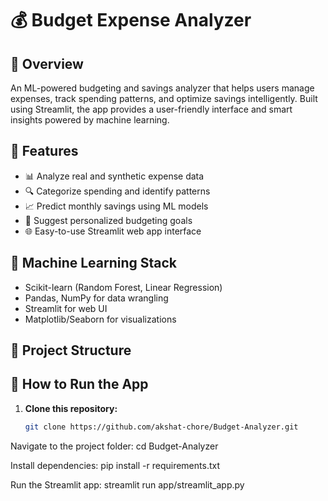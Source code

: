 # 💰 Budget Expense Analyzer

## 📌 Overview
An ML-powered budgeting and savings analyzer that helps users manage expenses, track spending patterns, and optimize savings intelligently. Built using Streamlit, the app provides a user-friendly interface and smart insights powered by machine learning.

## 🚀 Features
- 📊 Analyze real and synthetic expense data
- 🔍 Categorize spending and identify patterns
- 📈 Predict monthly savings using ML models
- 🎯 Suggest personalized budgeting goals
- 🌐 Easy-to-use Streamlit web app interface

## 🧠 Machine Learning Stack
- Scikit-learn (Random Forest, Linear Regression)
- Pandas, NumPy for data wrangling
- Streamlit for web UI
- Matplotlib/Seaborn for visualizations

## 📂 Project Structure

## 🔧 How to Run the App

1. **Clone this repository:**
   ```bash
   git clone https://github.com/akshat-chore/Budget-Analyzer.git

   
Navigate to the project folder:
cd Budget-Analyzer

Install dependencies:
pip install -r requirements.txt

Run the Streamlit app:
streamlit run app/streamlit_app.py

